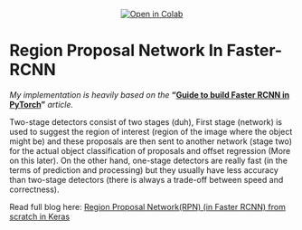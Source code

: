 <p align= "center">
<a href="https://colab.research.google.com/drive/1W1s7Xwe1MbEImNdMzSt6keNhLAdgOJwR?usp=sharing"><img src="https://colab.research.google.com/assets/colab-badge.svg" alt="Open in Colab"></a>
</p>

# Region Proposal Network In Faster-RCNN

*My implementation is heavily based on the* **“**[**Guide to build Faster RCNN in PyTorch**](https://medium.com/@fractaldle/guide-to-build-faster-rcnn-in-pytorch-95b10c273439)**”** *article.*

Two-stage detectors consist of two stages (duh), First stage (network) is used to suggest the region of interest (region of the image where the object might be) and these proposals are then sent to another network (stage two) for the actual object classification of proposals and offset regression (More on this later). On the other hand, one-stage detectors are really fast (in the terms of prediction and processing) but they usually have less accuracy than two-stage detectors (there is always a trade-off between speed and correctness).

Read full blog here: [Region Proposal Network(RPN) (in Faster RCNN) from scratch in Keras](https://martian1231-py.medium.com/region-proposal-network-rpn-in-faster-rcnn-from-scratch-in-keras-1311c67c13cf)